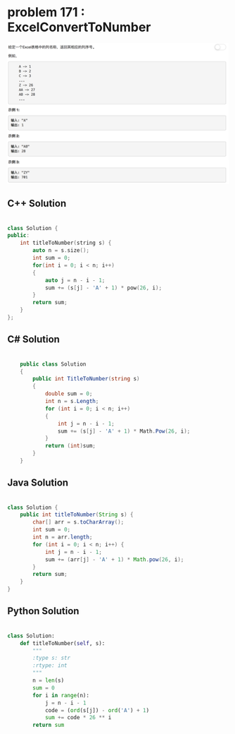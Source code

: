 
# problem 171 : ExcelConvertToNumber

<img src="https://github.com/Peefy/PeefyLeetCode/blob/master/doc/171.ExcelConvertToNumber/problem.png"/>

## C++ Solution

```c++

class Solution {
public:
    int titleToNumber(string s) {
        auto n = s.size();   
        int sum = 0;   
        for(int i = 0; i < n; i++)
        {
            auto j = n - i - 1;
            sum += (s[j] - 'A' + 1) * pow(26, i);
        }
        return sum;
    }
};

```

## C# Solution

```csharp

    public class Solution
    {
        public int TitleToNumber(string s)
        {
            double sum = 0;
            int n = s.Length;
            for (int i = 0; i < n; i++)
            {
                int j = n - i - 1;
                sum += (s[j] - 'A' + 1) * Math.Pow(26, i);
            }
            return (int)sum;
        }
    }

```

## Java Solution

```java

class Solution {
    public int titleToNumber(String s) {
        char[] arr = s.toCharArray();
        int sum = 0;
        int n = arr.length;
        for (int i = 0; i < n; i++) {
            int j = n - i - 1;
            sum += (arr[j] - 'A' + 1) * Math.pow(26, i);
        }
        return sum;
    }
}

```

## Python Solution

```python

class Solution:
    def titleToNumber(self, s):
        """
        :type s: str
        :rtype: int
        """
        n = len(s)
        sum = 0
        for i in range(n):
            j = n - i - 1
            code = (ord(s[j]) - ord('A') + 1)
            sum += code * 26 ** i
        return sum

```


